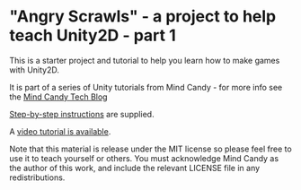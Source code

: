 "Angry Scrawls" - a project to help teach Unity2D - part 1
==========================================================

This is a starter project and tutorial to help you learn how to make games with Unity2D.

It is part of a series of Unity tutorials from Mind Candy - for more info see the [Mind Candy Tech Blog](http://tech.mindcandy.com/)

[Step-by-step instructions](AngryScrawlsInstructions.pdf) are supplied. 

A [video tutorial is available](http://youtu.be/87_jQ-dz-oY).

Note that this material is release under the MIT license so please feel free to use it to teach yourself or others. You must acknowledge Mind Candy as the author of this work, and include the relevant LICENSE file in any redistributions.

